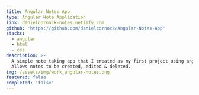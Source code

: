 ```yaml
---
title: Angular Notes App
type: Angular Note Application
link: danielcornock-notes.netlify.com
github: 'https://github.com/danielcornock/Angular-Notes-App'
stacks:
  - angular
  - html
  - css
description: >-
  A simple note taking app that I created as my first project using angular.
  Allows notes to be created, edited & deleted.
img: /assets/img/work_angular-notes.png
featured: false
completed: 'false'
---
```


